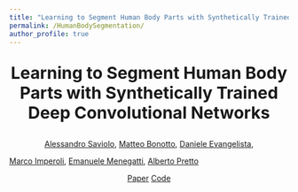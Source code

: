 ```yaml
---
title: "Learning to Segment Human Body Parts with Synthetically Trained Deep CNNs"
permalink: /HumanBodySegmentation/
author_profile: true
---
```


<head>
<style>
.aligncenter {
  text-align: center;
}
p.title {
  text-align: center;
  font-weight: bold;
  font-size: 30px;
}
p.description {
  text-align: justify;
}

.column {
  float: left;
  width: 50%;
  padding: 5px;
}
.row::after {
  content: "";
  clear: both;
  display: table;
}

figure {
  text-align: center;
  margin-top: 72px;
  margin-bottom: 72px;
  display: block;
}
figcaption {
  text-align: center;
  font-style: italic;
  padding: 2px;
}
</style>
</head>

<p class="title">Learning to Segment Human Body Parts with Synthetically Trained Deep Convolutional Networks</p>

<p class="aligncenter">
<a href="https://alessandrosaviolo.github.io/">Alessandro Saviolo</a>, 
<a href="https://www.dei.unipd.it/persona/b483a1d44fdd99885ddc88730c4c7ffb">Matteo Bonotto</a>, 
<a href="https://scholar.google.com/citations?user=JF4C6kQAAAAJ&hl=en">Daniele Evangelista</a>,

<a href="https://scholar.google.it/citations?user=rhFQhAEAAAAJ&hl=it">Marco Imperoli</a>,
<a href="https://scholar.google.com/citations?user=Zd2MrfUAAAAJ&hl=en">Emanuele Menegatti</a>, 
<a href="https://scholar.google.it/citations?user=-kX87sgAAAAJ&hl=en">Alberto Pretto</a>

<p class="aligncenter"><a href="https://arxiv.org/abs/2102.01460">Paper</a> <a href="https://github.com/AlessandroSaviolo/HBPSegmentation">Code</a>





